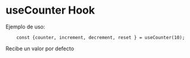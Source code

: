 # useCounter Hook

Ejemplo de uso:

```
    const {counter, increment, decrement, reset } = useCounter(10);
```

Recibe un valor por defecto